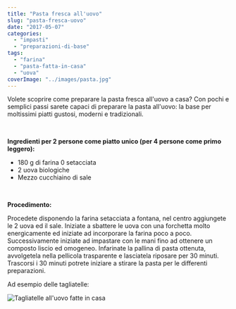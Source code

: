```yaml
---
title: "Pasta fresca all'uovo"
slug: "pasta-fresca-uovo"
date: "2017-05-07"
categories: 
  - "impasti"
  - "preparazioni-di-base"
tags: 
  - "farina"
  - "pasta-fatta-in-casa"
  - "uova"
coverImage: "../images/pasta.jpg"
---
```


Volete scoprire come preparare la pasta fresca all'uovo a casa? Con pochi e semplici passi sarete capaci di preparare la pasta all'uovo: la base per moltissimi piatti gustosi, moderni e tradizionali.

 

**Ingredienti per 2 persone come piatto unico (per 4 persone come primo leggero):**

- 180 g di farina 0 setacciata
- 2 uova biologiche
- Mezzo cucchiaino di sale

 

**Procedimento:**

Procedete disponendo la farina setacciata a fontana, nel centro aggiungete le 2 uova ed il sale. Iniziate a sbattere le uova con una forchetta molto energicamente ed iniziate ad incorporare la farina poco a poco. Successivamente iniziate ad impastare con le mani fino ad ottenere un composto liscio ed omogeneo. Infarinate la pallina di pasta ottenuta, avvolgetela nella pellicola trasparente e lasciatela riposare per 30 minuti. Trascorsi i 30 minuti potrete iniziare a stirare la pasta per le differenti preparazioni.

Ad esempio delle tagliatelle:

![Tagliatelle all'uovo fatte in casa](https://cucinadalnord.it/wp-content/uploads/2017/05/Tagliatelle-alluovo.jpg)

